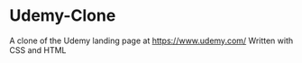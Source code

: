 # Udemy-Clone
A clone of the Udemy landing page at https://www.udemy.com/
Written with CSS and HTML
